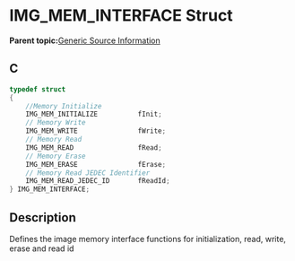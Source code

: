 # IMG\_MEM\_INTERFACE Struct

**Parent topic:**[Generic Source Information](GUID-9B3F465C-7297-4547-B7C6-3AAABEB7E261.md)

## C

```c
typedef struct
{
    //Memory Initialize
    IMG_MEM_INITIALIZE          fInit;
    // Memory Write
    IMG_MEM_WRITE               fWrite;
    // Memory Read
    IMG_MEM_READ                fRead;
    // Memory Erase
    IMG_MEM_ERASE               fErase;
    // Memory Read JEDEC Identifier
    IMG_MEM_READ_JEDEC_ID       fReadId;
} IMG_MEM_INTERFACE;

```

## Description

Defines the image memory interface functions for initialization, read, write, erase and read id

